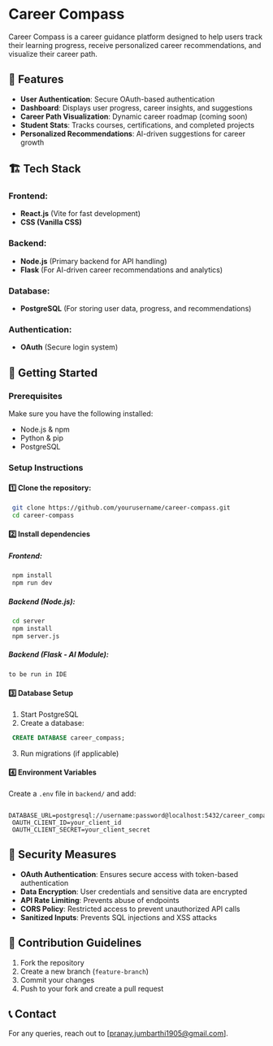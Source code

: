 # Career Compass

Career Compass is a career guidance platform designed to help users track their learning progress, receive personalized career recommendations, and visualize their career path.

## 📌 Features
- **User Authentication**: Secure OAuth-based authentication
- **Dashboard**: Displays user progress, career insights, and suggestions
- **Career Path Visualization**: Dynamic career roadmap (coming soon)
- **Student Stats**: Tracks courses, certifications, and completed projects
- **Personalized Recommendations**: AI-driven suggestions for career growth

## 🏗 Tech Stack
### Frontend:
- **React.js** (Vite for fast development)
- **CSS (Vanilla CSS)**

### Backend:
- **Node.js** (Primary backend for API handling)
- **Flask** (For AI-driven career recommendations and analytics)

### Database:
- **PostgreSQL** (For storing user data, progress, and recommendations)

### Authentication:
- **OAuth** (Secure login system)

## 🚀 Getting Started
### Prerequisites
Make sure you have the following installed:
- Node.js & npm
- Python & pip
- PostgreSQL

### Setup Instructions
#### 1️⃣ Clone the repository:
```bash
 git clone https://github.com/yourusername/career-compass.git
 cd career-compass
```
#### 2️⃣ Install dependencies
##### Frontend:
```bash
 npm install
 npm run dev
```
##### Backend (Node.js):
```bash
 cd server
 npm install
 npm server.js
```
##### Backend (Flask - AI Module):
```bash
to be run in IDE
```

#### 3️⃣ Database Setup
1. Start PostgreSQL
2. Create a database:
```sql
 CREATE DATABASE career_compass;
```
3. Run migrations (if applicable)

#### 4️⃣ Environment Variables
Create a `.env` file in `backend/` and add:
```env
 DATABASE_URL=postgresql://username:password@localhost:5432/career_compass
 OAUTH_CLIENT_ID=your_client_id
 OAUTH_CLIENT_SECRET=your_client_secret
```

## 🔐 Security Measures
- **OAuth Authentication**: Ensures secure access with token-based authentication
- **Data Encryption**: User credentials and sensitive data are encrypted
- **API Rate Limiting**: Prevents abuse of endpoints
- **CORS Policy**: Restricted access to prevent unauthorized API calls
- **Sanitized Inputs**: Prevents SQL injections and XSS attacks

## 🤝 Contribution Guidelines
1. Fork the repository
2. Create a new branch (`feature-branch`)
3. Commit your changes
4. Push to your fork and create a pull request

## 📞 Contact
For any queries, reach out to [pranay.jumbarthi1905@gmail.com].
